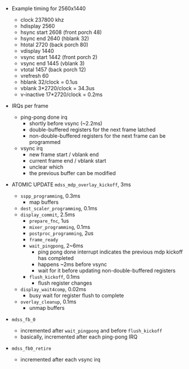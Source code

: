 - Example timing for 2560x1440
  - clock 237800 khz
  - hdisplay 2560
  - hsync start 2608 (front porch 48)
  - hsync end 2640 (hblank 32)
  - htotal 2720 (back porch 80)
  - vdisplay 1440
  - vsync start 1442 (front porch 2)
  - vsync end 1445 (vblank 3)
  - vtotal 1457 (back porch 12)
  - vrefresh 60
  - hblank 32/clock = 0.1us
  - vblank 3*2720/clock = 34.3us
  - v-inactive 17*2720/clock = 0.2ms

- IRQs per frame
  - ping-pong done irq
    - shortly before vsync (~2.2ms)
    - double-buffered registers for the next frame latched
    - non-double-buffered registers for the next frame can be programmed
  - vsync irq
    - new frame start / vblank end
    - current frame end / vblank start
    - unclear which
    - the previous buffer can be modified

- ATOMIC UPDATE
  `mdss_mdp_overlay_kickoff`, 3ms
   - `sspp_programming`, 0.3ms
     - map buffers
   - `dest_scaler_programming`, 0.1ms
   - `display_commit`, 2.5ms
     - `prepare_fnc`, 1us
     - `mixer_programming`, 0.1ms
     - `postproc_programming`, 2us
     - `frame_ready`
     - `wait_pingpong`, 2~6ms
       - ping pong done interrupt indicates the previous mdp kickoff has
         completed
       - happens ~2ms before vsync
       - wait for it before updating non-double-buffered registers
     - `flush_kickoff`, 0.1ms
       - flush register changes
   - `display_wait4comp`, 0.02ms
     - busy wait for register flush to complete
   - `overlay_cleanup`, 0.1ms
     - unmap buffers

- `mdss_fb_0`
  - incremented after `wait_pingpong` and before `flush_kickoff`
  - basically, incremented after each ping-pong IRQ
- `mdss_fb0_retire`
  - incremented after each vsync irq
